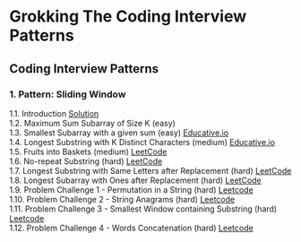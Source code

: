 # Grokking The Coding Interview Patterns
## Coding Interview Patterns
### 1. Pattern: Sliding Window
1.1. Introduction [Solution](https://github.com/DiyariJM/Grokking-The-Coding-Interview-Patterns/blob/main/1_1_Sliding_Window_Introduction.kt)  
1.2. Maximum Sum Subarray of Size K (easy)  
1.3. Smallest Subarray with a given sum (easy) [Educative.io](https://www.educative.io/courses/grokking-the-coding-interview/7XMlMEQPnnQ)  
1.4. Longest Substring with K Distinct Characters (medium) [Educative.io](https://www.educative.io/courses/grokking-the-coding-interview/YQQwQMWLx80)  
1.5. Fruits into Baskets (medium) [LeetCode](https://leetcode.com/problems/fruit-into-baskets/)  
1.6. No-repeat Substring (hard) [LeetCode](https://leetcode.com/problems/longest-substring-without-repeating-characters/)  
1.7. Longest Substring with Same Letters after Replacement (hard) [LeetCode](https://leetcode.com/problems/longest-repeating-character-replacement/)  
1.8. Longest Subarray with Ones after Replacement (hard) [LeetCode](https://leetcode.com/problems/max-consecutive-ones-iii/)  
1.9. Problem Challenge 1 - Permutation in a String (hard) [Leetcode](https://leetcode.com/problems/permutation-in-string/)  
1.10. Problem Challenge 2 - String Anagrams (hard) [Leetcode](https://leetcode.com/problems/find-all-anagrams-in-a-string/)  
1.11. Problem Challenge 3 - Smallest Window containing Substring (hard) [Leetcode](https://leetcode.com/problems/minimum-window-substring/)  
1.12. Problem Challenge 4 - Words Concatenation (hard) [Leetcode](https://leetcode.com/problems/substring-with-concatenation-of-all-words/)  

